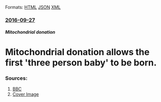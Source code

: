 
Formats: [HTML](/news/2016/09/27/mitochondrial-donation-allows-the-first-three-person-baby-to-be-born.html)  [JSON](/news/2016/09/27/mitochondrial-donation-allows-the-first-three-person-baby-to-be-born.json)  [XML](/news/2016/09/27/mitochondrial-donation-allows-the-first-three-person-baby-to-be-born.xml)  

### [2016-09-27](/news/2016/09/27/index.md)

##### Mitochondrial donation
# Mitochondrial donation allows the first 'three person baby' to be born. 




### Sources:

1. [BBC](http://www.bbc.com/news/health-37485263)
1. [Cover Image](http://ichef-1.bbci.co.uk/news/1024/cpsprodpb/AD0C/production/_91400344_hi035552031.jpg)
